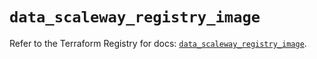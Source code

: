 # `data_scaleway_registry_image`

Refer to the Terraform Registry for docs: [`data_scaleway_registry_image`](https://registry.terraform.io/providers/scaleway/scaleway/2.49.0/docs/data-sources/registry_image).

